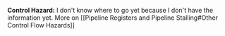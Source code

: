 **Control Hazard:** I don't know where to go yet because I don't have the information yet. More on [[Pipeline Registers and Pipeline Stalling#Other Control Flow Hazards]] 